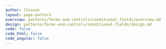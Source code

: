 ```yaml
---
author: lhinson
layout: page-pattern
overview: patterns/forms-and-controls/conditional-fields/overview.md
design: patterns/forms-and-controls/conditional-fields/design.md
code: false
code_html: false
code_angular: false
---
```

